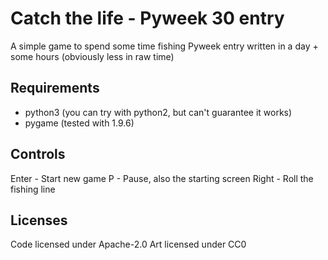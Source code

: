 # Catch the life - Pyweek 30 entry

A simple game to spend some time fishing
Pyweek entry written in a day + some hours (obviously less in raw time)

## Requirements

* python3 (you can try with python2, but can't guarantee it works)
* pygame (tested with 1.9.6)

## Controls

Enter - Start new game
P - Pause, also the starting screen
Right - Roll the fishing line

## Licenses

Code licensed under Apache-2.0
Art licensed under CC0
